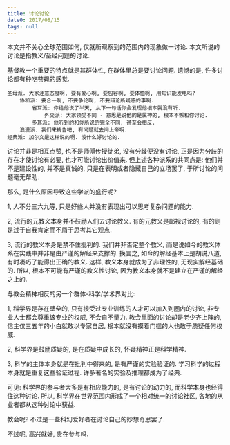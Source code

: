 ```yaml
---
title: 讨论讨论
date0: 2017/08/15
tags: null
---
```


本文并不关心全球范围如何, 仅就所观察到的范围内的现象做一讨论. 本文所说的讨论是指教义/圣经问题的讨论.

基督教一个重要的特点就是其群体性, 在群体里总是要讨论问题. 遗憾的是, 许多讨论都有种吃苍蝇的感觉.

    圣母派. 大家注意态度啊, 要有爱心啊, 要包容啊, 要体恤啊, 用知识能发电吗?
        协和派: 要合一啊, 不要争论啊, 不要辩论所疑惑的事啊.
            省耳派: 你给他说了半天, 从下一句话你会发现他根本就没有听.
                外交派: 大家领受不同 - 意思是说他的是属神的, 根本不懈和你讨论.
            多耳派: 他听到的和你所说的完全不同, 甚至会相反.
        浪漫派. 我们来祷告吧, 有问题就去问上帝啊.
    经典派: 加尔文是这样说的啊. 没什么好讨论的.

讨论并非是相互点赞, 也不是师傅传授徒弟, 没有分歧便没有讨论, 正是因为分歧的存在才使讨论有必要, 也才可能讨论出价值来. 但上述各种派系的共同点是: 他们并不是建设性的, 并不是真诚的, 只是在表明或者隐藏自己的立场罢了, 于所讨论的问题毫无帮助.

那么, 是什么原因导致这些学派的盛行呢?

1, 人不分三六九等, 只是好些人并没有表现出可以思考复杂问题的能力.

2, 流行的元教义本身并不鼓励人们去讨论教义. 有的元教义是鄙视讨论的, 有的则是过于自我肯定而不屑于思考其它观点.

3, 流行的教义本身是禁不住批判的. 我们并非否定整个教义, 而是说如今的教义体系在实践中并非是由严谨的解经来支撑的. 换言之, 如今的解经基本上是胡说八道, 有时凑巧了能得出正确的教义. 这样, 教义本身就成为了非理性的, 无现实解经基础的. 所以, 根本不可能有严谨的教义性讨论, 因为教义本身就不是建立在严谨的解经之上的.

与教会精神相反的另一个群体-科学/学术界对比:

1, 科学界是存在壁垒的, 只有接受过专业训练的人才可以加入到圈内的讨论, 非专业人士都会尊重该专业的权威, 不会自不量力. 教会里面的讨论却是老少齐上阵的, 信主仅三五年的小白就敢以专家自居, 根本就没有摸着门槛的人也敢于质疑任何权威.

2, 科学界是鼓励质疑的, 是在质疑中成长的, 怀疑精神正是科学精神.

3, 科学的主体本身就是在批判中得来的, 是有严谨的实验验证的. 学习科学的过程本身就是重复这些验证过程. 许多著名的实验及推理都成为了经典.

可见: 科学界的参与者大多是有相应能力的, 是有讨论的动力的, 而科学本身也经得住这种讨论. 所以, 科学界在世界范围内形成了一个相对统一的讨论社区, 各地的从业者都从这种讨论中获益.

教会呢? 不过是一些科幻爱好者在讨论自己的妙想奇思罢了.

不过呢, 高兴就好, 贵在参与吗.
